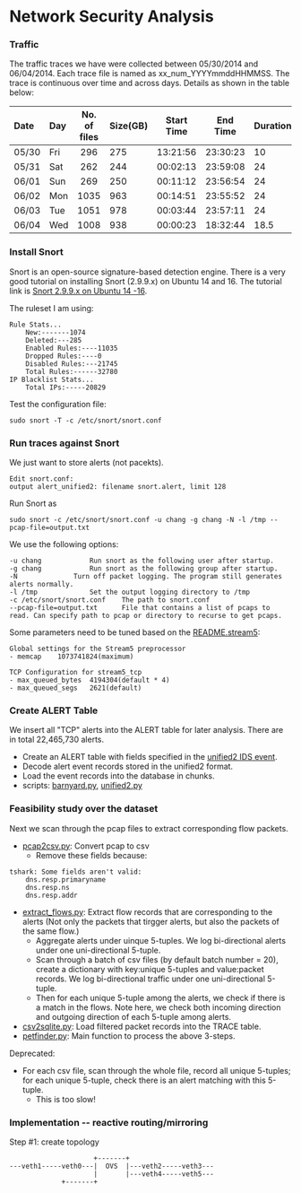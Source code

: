 # Network Security Analysis
### Traffic
The traffic traces we have were collected between 05/30/2014 and 06/04/2014. Each trace file is named as xx_num_YYYYmmddHHMMSS. The trace is continuous over time and across days. Details as shown in the table below:


| Date | Day  |No. of files| Size(GB) | Start Time | End Time | Duration(h) |
|:-----|:-----|:----------:|:---------|:----------:|:--------:|:------------|
|05/30 |Fri   |296         |275       |13:21:56    |23:30:23  |10           |
|05/31 |Sat   |262         |244       |00:02:13    |23:59:08  |24           |
|06/01 |Sun   |269         |250       |00:11:12    |23:56:54  |24           |
|06/02 |Mon   |1035        |963       |00:14:51    |23:55:52  |24           |
|06/03 |Tue   |1051        |978       |00:03:44    |23:57:11  |24           |
|06/04 |Wed   |1008        |938       |00:00:23    |18:32:44  |18.5         |

### Install Snort
Snort is an open-source signature-based detection engine. There is a very good tutorial on installing Snort (2.9.9.x) on Ubuntu 14 and 16. The tutorial link is [Snort 2.9.9.x on Ubuntu 14 -16](https://snort.org/documents).

The ruleset I am using:

```	
Rule Stats...
	New:-------1074
	Deleted:---285
	Enabled Rules:----11035
	Dropped Rules:----0
	Disabled Rules:---21745
	Total Rules:------32780
IP Blacklist Stats...
	Total IPs:-----20829

```
Test the configuration file:
```
sudo snort -T -c /etc/snort/snort.conf
```
### Run traces against Snort
We just want to store alerts (not pacekts). 
```
Edit snort.conf: 
output alert_unified2: filename snort.alert, limit 128
```
Run Snort as
```
sudo snort -c /etc/snort/snort.conf -u chang -g chang -N -l /tmp --pcap-file=output.txt
```
We use the following options:
```
-u chang			Run snort as the following user after startup.
-g chang			Run snort as the following group after startup.
-N				Turn off packet logging. The program still generates alerts normally.
-l /tmp				Set the output logging directory to /tmp
-c /etc/snort/snort.conf	The path to snort.conf
--pcap-file=output.txt		File that contains a list of pcaps to read. Can specify path to pcap or directory to recurse to get pcaps.
```

Some parameters need to be tuned based on the [README.stream5](http://lpc1.clpccd.cc.ca.us/lpc/jgonder/studentresources/TNT%20v.%202.6/bin/cmdlinetools/snort/doc/README.stream5):
```
Global settings for the Stream5 preprocessor
- memcap 	1073741824(maximum)

TCP Configuration for stream5_tcp
- max_queued_bytes	4194304(default * 4)
- max_queued_segs	2621(default)
```
### Create ALERT Table
We insert all "TCP" alerts into the ALERT table for later analysis. There are in total 22,465,730 alerts.
- Create an ALERT table with fields specified in the [unified2 IDS event](https://www.snort.org/faq/readme-unified2).
- Decode alert event records stored in the unified2 format.
- Load the event records into the database in chunks.
- scripts: [barnyard.py](./barnyard.py), [unified2.py](./unified2.py)

### Feasibility study over the dataset
Next we scan through the pcap files to extract corresponding flow packets.
- [pcap2csv.py](./pcap2csv.py): Convert pcap to csv
  - Remove these fields because:
```
tshark: Some fields aren't valid:
	dns.resp.primaryname
	dns.resp.ns
	dns.resp.addr
```
- [extract_flows.py](./extract_flows.py): Extract flow records that are corresponding to the alerts (Not only the packets that tirgger alerts, but also the packets of the same flow.)
  - Aggregate alerts under uinque 5-tuples. We log bi-directional alerts under one uni-directional 5-tuple.
  - Scan through a batch of csv files (by default batch number = 20), create a dictionary with key:unique 5-tuples and value:packet records. We log bi-directional traffic under one uni-directional 5-tuple. 
  - Then for each unique 5-tuple among the alerts, we check if there is a match in the flows. Note here, we check both incoming direction and outgoing direction of each 5-tuple among alerts. 
- [csv2sqlite.py](./csv2sqlite.py): Load filtered packet records into the TRACE table.
- [petfinder.py](./petfinder.py): Main function to process the above 3-steps.

Deprecated: 
- For each csv file, scan through the whole file, record all unique 5-tuples; for each unique 5-tuple, check there is an alert matching with this 5-tuple.
  - This is too slow!


### Implementation -- reactive routing/mirroring
Step #1: create topology

```
                     +-------+
---veth1-----veth0---|  OVS  |---veth2-----veth3---
                     |       |---veth4-----veth5---
		     +-------+
```

